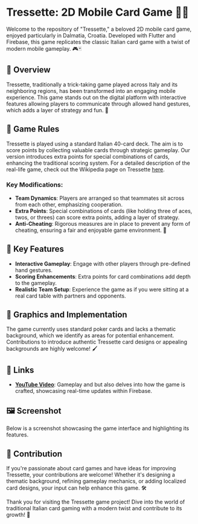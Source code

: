 # Tressette: 2D Mobile Card Game 🎴📱

Welcome to the repository of "Tressette," a beloved 2D mobile card game, enjoyed particularly in Dalmatia, Croatia. Developed with Flutter and Firebase, this game replicates the classic Italian card game with a twist of modern mobile gameplay. 🎮🃏

## 🌟 Overview
Tressette, traditionally a trick-taking game played across Italy and its neighboring regions, has been transformed into an engaging mobile experience. This game stands out on the digital platform with interactive features allowing players to communicate through allowed hand gestures, which adds a layer of strategy and fun. 🤝

## 📜 Game Rules
Tressette is played using a standard Italian 40-card deck. The aim is to score points by collecting valuable cards through strategic gameplay. Our version introduces extra points for special combinations of cards, enhancing the traditional scoring system. For a detailed description of the real-life game, check out the Wikipedia page on Tressette [here](https://en.wikipedia.org/wiki/Tressette).

### Key Modifications:
- **Team Dynamics**: Players are arranged so that teammates sit across from each other, emphasizing cooperation.
- **Extra Points**: Special combinations of cards (like holding three of aces, twos, or threes) can score extra points, adding a layer of strategy.
- **Anti-Cheating**: Rigorous measures are in place to prevent any form of cheating, ensuring a fair and enjoyable game environment. 🚫

## 🚀 Key Features
- **Interactive Gameplay**: Engage with other players through pre-defined hand gestures.
- **Scoring Enhancements**: Extra points for card combinations add depth to the gameplay.
- **Realistic Team Setup**: Experience the game as if you were sitting at a real card table with partners and opponents.

## 🎨 Graphics and Implementation
The game currently uses standard poker cards and lacks a thematic background, which we identify as areas for potential enhancement. Contributions to introduce authentic Tressette card designs or appealing backgrounds are highly welcome! 🖌️


## 📌 Links
- **[YouTube Video](https://www.youtube.com/watch?v=xCIxWug7rvk&list=PL8sre4DTB2ITzlTun3AnhgxlJWqGaVM8R&index=6&t=21s&ab_channel=JureRajcic)**: Gameplay and but also delves into how the game is crafted, showcasing real-time updates within Firebase.


## 🖼️ Screenshot
Below is a screenshot showcasing the game interface and highlighting its features. 

## 🤝 Contribution
If you're passionate about card games and have ideas for improving Tressette, your contributions are welcome! Whether it's designing a thematic background, refining gameplay mechanics, or adding localized card designs, your input can help enhance this game. 🛠️

Thank you for visiting the Tressette game project! Dive into the world of traditional Italian card gaming with a modern twist and contribute to its growth! 🎉
